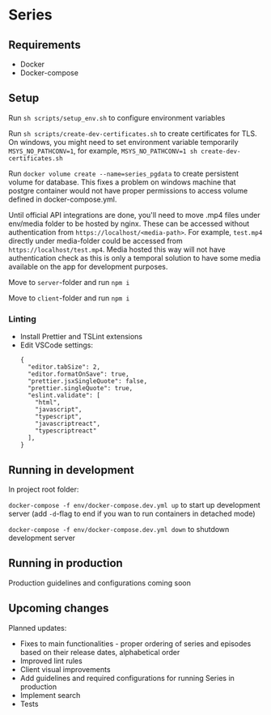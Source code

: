 # Series

## Requirements

- Docker
- Docker-compose

## Setup

Run `sh scripts/setup_env.sh` to configure environment variables

Run `sh scripts/create-dev-certificates.sh` to create certificates for TLS. On windows, you might need to set environment variable temporarily `MSYS_NO_PATHCONV=1`, for example, `MSYS_NO_PATHCONV=1 sh create-dev-certificates.sh`

Run `docker volume create --name=series_pgdata` to create persistent volume for database. This fixes a problem on windows machine that postgre container would not have proper permissions to access volume defined in docker-compose.yml.

Until official API integrations are done, you'll need to move .mp4 files under env/media folder to be hosted by nginx. These can be accessed without authentication from `https://localhost/<media-path>`. For example, `test.mp4` directly under media-folder could be accessed from `https://localhost/test.mp4`. Media hosted this way will not have authentication check as this is only a temporal solution to have some media available on the app for development purposes.

Move to `server`-folder and run `npm i`

Move to `client`-folder and run `npm i`

### Linting

- Install Prettier and TSLint extensions
- Edit VSCode settings:
  ```
  {
    "editor.tabSize": 2,
    "editor.formatOnSave": true,
    "prettier.jsxSingleQuote": false,
    "prettier.singleQuote": true,
    "eslint.validate": [
      "html",
      "javascript",
      "typescript",
      "javascriptreact",
      "typescriptreact"
    ],
  }
  ```

## Running in development

In project root folder:

`docker-compose -f env/docker-compose.dev.yml up` to start up development server (add `-d`-flag to end if you wan to run containers in detached mode)

`docker-compose -f env/docker-compose.dev.yml down` to shutdown development server

## Running in production

Production guidelines and configurations coming soon

## Upcoming changes

Planned updates:

- Fixes to main functionalities - proper ordering of series and episodes based on their release dates, alphabetical order
- Improved lint rules
- Client visual improvements
- Add guidelines and required configurations for running Series in production
- Implement search
- Tests
